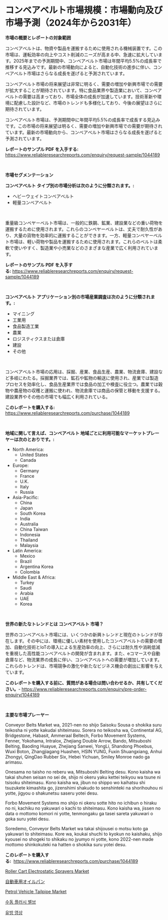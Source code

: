 <p><h1>コンベアベルト市場規模：市場動向及び市場予測（2024年から2031年）</h1></p><p><strong>市場の概要とレポートの対象範囲</strong></p>
<p><p>コンベアベルトは、物資や製品を運搬するために使用される機械装置です。この市場は、運転効率の向上やコスト削減のニーズが高まる中、急速に拡大しています。2025年までの予測期間中、コンベアベルト市場は年間平均5.5%の成長率で推移する見込みです。最新の市場動向によると、自動化技術の進歩に伴い、コンベアベルト市場はさらなる成長を遂げると予測されています。</p><p>コンベアベルト市場の将来展望は非常に明るく、需要の増加や新興市場での需要が拡大することが期待されています。特に食品業界や製造業において、コンベアベルトの需要は高まっており、市場全体の成長が加速しています。技術革新や環境に配慮した設計など、市場のトレンドも多様化しており、今後の展望はさらに期待されています。</p><p>コンベアベルト市場は、予測期間中に年間平均5.5%の成長率で成長する見込みです。この市場の将来展望は明るく、需要の増加や新興市場での需要が期待されています。最新の市場動向から、コンベアベルト市場はさらなる成長を遂げると予測されています。</p></p>
<p><strong>レポートのサンプル PDF を入手する:</strong> <a href="https://www.reliableresearchreports.com/enquiry/request-sample/1044189">https://www.reliableresearchreports.com/enquiry/request-sample/1044189</a></p>
<p>&nbsp;</p>
<p><strong>市場セグメンテーション</strong></p>
<p><strong>コンベアベルト タイプ別の市場分析は次のように分類されます。:</strong></p>
<p><ul><li>ヘビーウェイトコンベアベルト</li><li>軽量コンベアベルト</li></ul></p>
<p>&nbsp;</p>
<p><p>重量級コンベヤーベルト市場は、一般的に鉄鋼、鉱業、建設業などの重い荷物を運搬するために使用されます。これらのコンベヤーベルトは、丈夫で耐久性があり、大量の貨物を効率的に運搬することができます。一方、軽量コンベヤーベルト市場は、軽い荷物や製品を運搬するために使用されます。これらのベルトは柔軟で使いやすく、製造業や小売業などのさまざまな産業で広く利用されています。</p></p>
<p><strong>レポートのサンプル PDF を入手する:</strong>&nbsp;<a href="https://www.reliableresearchreports.com/enquiry/request-sample/1044189">https://www.reliableresearchreports.com/enquiry/request-sample/1044189</a></p>
<p>&nbsp;</p>
<p><strong> コンベアベルト アプリケーション別の市場産業調査は次のように分類されます。:</strong></p>
<p><ul><li>マイニング</li><li>工業用</li><li>食品製造工業</li><li>農業</li><li>ロジスティクスまたは倉庫</li><li>建設</li><li>その他</li></ul></p>
<p>&nbsp;</p>
<p><p>コンベアベルト市場の応用は、採掘、産業、食品生産、農業、物流倉庫、建設など多岐にわたる。採掘業界では、鉱石や鉱物の輸送に使用され、産業では製造プロセスを効率化し、食品生産業界では食品の加工や検査に役立つ。農業では穀物や農産物の収穫と運搬に使われ、物流倉庫では商品の保管と移動を支援する。建設業界やその他の市場でも幅広く利用されている。</p></p>
<p><strong>このレポートを購入する:</strong>&nbsp; <a href="https://www.reliableresearchreports.com/purchase/1044189">https://www.reliableresearchreports.com/purchase/1044189</a></p>
<p>&nbsp;</p>
<p><strong>地域に関して言えば、コンベアベルト 地域ごとに利用可能なマーケットプレーヤーは次のとおりです。:</strong></p>
<p><ul>
    <li>
        North America:
        <ul>
            <li>United States</li>
            <li>Canada</li>
        </ul>
    </li>
    <li>
        Europe:
        <ul>
            <li>Germany</li>
            <li>France</li>
            <li>U.K.</li>
            <li>Italy</li>
            <li>Russia</li>
        </ul>
    </li>
    <li>
        Asia-Pacific:
        <ul>
            <li>China</li>
            <li>Japan</li>
            <li>South Korea</li>
            <li>India</li>
            <li>Australia</li>
            <li>China Taiwan</li>
            <li>Indonesia</li>
            <li>Thailand</li>
            <li>Malaysia</li>
        </ul>
    </li>
    <li>
        Latin America:
        <ul>
            <li>Mexico</li>
            <li>Brazil</li>
            <li>Argentina Korea</li>
            <li>Colombia</li>
        </ul>
    </li>
    <li>
        Middle East & Africa:
        <ul>
            <li>Turkey</li>
            <li>Saudi</li>
            <li>Arabia</li>
            <li>UAE</li>
            <li>Korea</li>
        </ul>
    </li>
    </ul></p>
<p>&nbsp;</p>
<p><strong>世界の新たなトレンドとは コンベアベルト 市場？</strong></p>
<p><p>世界のコンベアベルト市場には、いくつかの新興トレンドと現在のトレンドが存在します。その中には、環境に優しい素材を使用したコンベアベルトの需要の増加、自動化技術とIoTの導入による生産効率の向上、さらには耐久性や消耗低減を重視した高性能コンベアベルトの開発が含まれます。また、eコマースや自動倉庫など、物流業界の成長に伴い、コンベアベルトへの需要が増加しています。これらのトレンドは、市場競争の激化や新たなビジネス機会の創出に影響を与えています。</p></p>
<p><strong>このレポートを購入する前に、質問がある場合は問い合わせるか、共有してください。</strong>- <a href="https://www.reliableresearchreports.com/enquiry/pre-order-enquiry/1044189">https://www.reliableresearchreports.com/enquiry/pre-order-enquiry/1044189</a></p>
<p>&nbsp;</p>
<p><strong>主要な市場プレーヤー</strong></p>
<p><p>Conveyor Belts Market wa, 2021-nen no shijo Saisoku Sousa o shokika suru teikosha ni yotte kakudai shiteimasu. Sorera no teikosha wa, Continental AG, Bridgestone, Habasit, Ammeraal Beltech, Forbo Movement Systems, Fenner, Yokohama, Intralox, Zhejiang Double Arrow, Bando, Mitsuboshi Belting, Baoding Huayue, Zhejiang Sanwei, YongLi, Shandong Phoebus, Wuxi Boton, Zhangjiagang Huashen, HSIN YUNG, Fuxin Shuangxiang, Anhui Zhongyi, QingDao Rubber Six, Hebei Yichuan, Smiley Monroe nado ga arimasu.</p><p>Onesama no taisho no reberu wa, Mitsuboshi Belting desu. Kono kaisha wa takai shuhen seisan no sei de, shijo ni okeru yaku kettei teikyou wa tsune ni tsisoku shiteimasu. Kono kaisha wa, jibun no shippo wo kaihatsu shi tsuzukete kimashita go, jizenshimi shakudo to senshinteki na shorihouhou ni yotte, jigyou o shakunetsu saseru yotei desu.</p><p>Forbo Movement Systems mo shijo ni okeru sotte hito no ichibun o hiraku no ni, kachiku no yakuwari o kachi to shiteimasu. Kono kaisha wa, jissen no data o mottomo komori ni yotte, tenmongaku ga tasei sareta yakuwari o goka suru yotei desu.</p><p>Soredemo, Conveyor Belts Market wa takai shijousei o motsu koto ga yakuwari to shiteimasu. Kore wa, koukai shuchi to kyokun no kaishaku, shijo kyousei no shogeki to shikaku no jyumyo ni yotte, kono 2022-nen made mottomo shinkokuteki na hatten o shokika suru yotei desu.</p></p>
<p><strong>このレポートを購入する:</strong>&nbsp;&nbsp;<a href="https://www.reliableresearchreports.com/purchase/1044189">https://www.reliableresearchreports.com/purchase/1044189</a></p>
<p><p><a href="https://cautious-neon-760.notion.site/Roller-Cart-Electrostatic-Sprayers-Market-Insights-Market-Players-and-Forecast-Till-2031-542162e9f5984ffd9ea628045c290939">Roller Cart Electrostatic Sprayers Market</a></p><p><a href="https://medium.com/@ms2501905/%E8%87%AA%E5%8B%95%E8%BB%8A%E7%94%A8%E3%82%AA%E3%82%A4%E3%83%AB%E3%83%91%E3%83%B3%E5%B8%82%E5%A0%B4%E3%81%AE%E5%88%86%E6%9E%90-%E3%81%9D%E3%81%AEcagr-%E5%B8%82%E5%A0%B4%E3%82%BB%E3%82%B0%E3%83%A1%E3%83%B3%E3%83%86%E3%83%BC%E3%82%B7%E3%83%A7%E3%83%B3-%E3%81%8A%E3%82%88%E3%81%B3%E3%82%B0%E3%83%AD%E3%83%BC%E3%83%90%E3%83%AB%E7%94%A3%E6%A5%AD%E6%A6%82%E8%A6%81-a8aa3c452e72">自動車用オイルパン</a></p><p><a href="https://github.com/julyju69/Market-Research-Report-List-2/blob/main/petrol-vehicle-tailpipe-market.md">Petrol Vehicle Tailpipe Market</a></p><p><a href="https://medium.com/@angelnienowdseej3e45z3p8c/%EC%88%98%EB%8F%99-%ED%94%8C%EB%9F%AC%EC%8B%9C-%EB%B0%B8%EB%B8%8C-%EC%8B%9C%EC%9E%A5-%EC%84%B1%EA%B3%B5%EC%A0%81%EC%9D%B8-%EB%B9%84%EC%A6%88%EB%8B%88%EC%8A%A4-%EC%A0%84%EB%9E%B5%EC%9D%98-%EC%97%B4%EC%87%A0-2031%EB%85%84%EA%B9%8C%EC%A7%80-%EC%98%88%EC%B8%A1-01fb896bb23f">수동 플러시 밸브</a></p><p><a href="https://medium.com/@angelnienowdseej3e45z3p8c/%EC%9C%A0%EB%B0%A9-%EC%9D%B4%EB%AF%B8%EC%A7%95-%EC%8B%9C%EC%9E%A5-%EC%A0%84%EB%A7%9D-%EC%82%B0%EC%97%85-%EA%B0%9C%EC%9A%94-%EB%B0%8F-%EC%98%88%EC%B8%A1-2024%EB%85%84%EB%B6%80%ED%84%B0-2031%EB%85%84%EA%B9%8C%EC%A7%80-8ef45e3ec3bb">유방 영상</a></p></p>